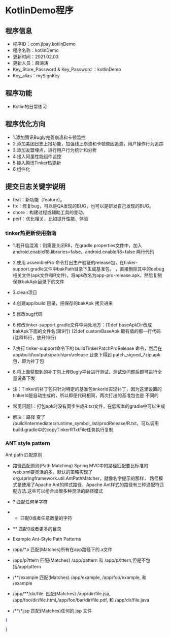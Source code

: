 # KotlinDemo程序

## 程序信息
* 程序ID：com.jlpay.kotlinDemo
* 程序名称：kotlinDemo
* 更新时间：2021.02.03
* 更新人员：薛涛涛
* Key_Store_Password & Key_Password ：kotlinDemo
* Key_alias：mySignKey

## 程序功能
* Kotlin的日常练习

## 程序优化方向
* 1.添加腾讯Bugly完善崩溃和卡顿监控
* 2.添加美团日志上报功能，加强线上崩溃和卡顿原因追溯，用户操作行为追踪
* 3.添加友盟埋点，进行用户行为统计和分析
* 4.接入阿里性能组件监控
* 5.接入腾讯Tinker热更新
* 6.组件化

## 提交日志关键字说明
* feat：新功能（feature）。
* fix：修复bug，可以是QA发现的BUG，也可以是研发自己发现的BUG。
* chore：构建过程或辅助工具的变动。
* perf：优化相关，比如提升性能、体验

### tinker热更新使用指南

* 1.若开启混淆：则需要关闭R8，在gradle.properties文件中，加入android.enableR8.libraries=false，android.enableR8=false
两行代码

* 2.使用 assemblePro 命令打出生产验证的release包，在tinker-support.gradle文件中bakPath目录下生成基准包，
，直接删除其中的debug相关文件(apk文件和R文件)，将apk改名为app-pro-release.apk，然后复制保存bakApk目录下的文件

* 3.clean项目

* 4.创建app/build 目录，把保存的bakApk 拷贝进来

* 5.修改bug代码

* 6.修改tinker-support.gradle文件中两处地方：(1)def baseApkDir改成bakApk下面的文件名(第9行) (2)def customBaseApk
取有值的那一行代码(注释15行，放开16行)

* 7.执行 tinker-support命令下的 buildTinkerPatchProRelease 命令，然后在 app\build\outputs\patch\pro\release
目录下得到 patch_signed_7zip.apk包，即为补丁包

* 8.将上面获取到的补丁包上传Bugly平台进行测试，测试没问题后即可进行全量设备下发

* 注：Tinker的补丁包只针对特定的基准包tinkerId实现补丁，因为这里设置的tinkerId是自动生成的，所以即便代码相同，两次打出的基准包也是
不同的

* 常见问题1：打包apk时没有同步生成R.txt文件，在低版本的gradle中可以生成    
* 解决：路径 变了 /build/intermediates/runtime_symbol_list/prodRelease/R.txt，可以调用build.gradle中的copyTinkerRTxtFile任务执行复制

### ANT style pattern
Ant path 匹配原则
* 路径匹配原则(Path Matching) Spring MVC中的路径匹配要比标准的web.xml要灵活的多。默认的策略实现了 org.springframework.util.AntPathMatcher，就像名字提示的那样，
路径模式是使用了Apache Ant的样式路径，Apache Ant样式的路径有三种通配符匹配方法.这些可以组合出很多种灵活的路径模式

* ? 匹配任何单字符  
* * 匹配0或者任意数量的字符  
* ** 匹配0或者更多的目录 

* Example Ant-Style Path Patterns
* /app/*.x 匹配(Matches)所有在app路径下的.x文件  
* /app/p?ttern 匹配(Matches) /app/pattern 和 /app/pXttern,但是不包括/app/pttern  
* /**/example 匹配(Matches) /app/example, /app/foo/example, 和 /example  
* /app/**/dir/file. 匹配(Matches) /app/dir/file.jsp, /app/foo/dir/file.html,/app/foo/bar/dir/file.pdf, 和 /app/dir/file.java  
* /**/*.jsp 匹配(Matches)任何的.jsp 文件

```JSON
{

}
```

